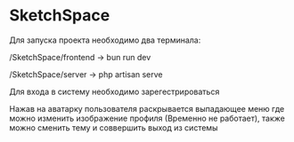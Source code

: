 # SketchSpace

Для запуска проекта необходимо два терминала: 

/SketchSpace/frontend -> bun run dev

/SketchSpace/server -> php artisan serve

Для входа в систему необходимо зарегестрироваться

Нажав на аватарку пользователя раскрывается выпадающее меню где можно изменить изображение профиля (Временно не работает), также можно сменить тему и соввершить выход из системы
